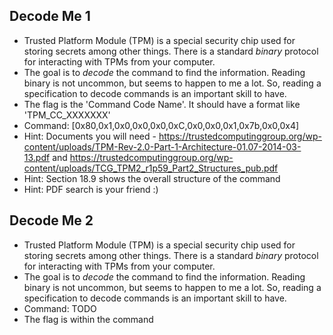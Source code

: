 ## Decode Me 1 
- Trusted Platform Module (TPM) is a special security chip used for storing secrets among other things. There is a standard *binary* protocol for interacting with TPMs from your computer. 
- The goal is to *decode* the command to find the information. Reading binary is not uncommon, but seems to happen to me a lot. So, reading a specification to decode commands is an important skill to have. 
- The flag is the 'Command Code Name'. It should have a format like 'TPM_CC_XXXXXXX'
- Command: [0x80,0x1,0x0,0x0,0x0,0xC,0x0,0x0,0x1,0x7b,0x0,0x4]
- Hint: Documents you will need - https://trustedcomputinggroup.org/wp-content/uploads/TPM-Rev-2.0-Part-1-Architecture-01.07-2014-03-13.pdf and https://trustedcomputinggroup.org/wp-content/uploads/TCG_TPM2_r1p59_Part2_Structures_pub.pdf
- Hint: Section 18.9 shows the overall structure of the command
- Hint: PDF search is your friend :) 

## Decode Me 2
- Trusted Platform Module (TPM) is a special security chip used for storing secrets among other things. There is a standard *binary* protocol for interacting with TPMs from your computer. 
- The goal is to *decode* the command to find the information. Reading binary is not uncommon, but seems to happen to me a lot. So, reading a specification to decode commands is an important skill to have. 
- Command: TODO
- The flag is within the command


